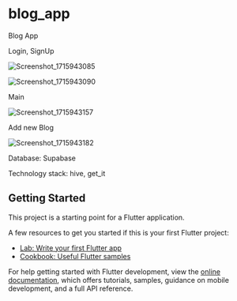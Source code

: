 # blog_app

Blog App 

Login, SignUp

![Screenshot_1715943085](https://github.com/sanggit999/blog_app/assets/134129213/838c978b-8b5e-40eb-95ff-413c3ab3b597)

![Screenshot_1715943090](https://github.com/sanggit999/blog_app/assets/134129213/6f7d0781-1e0a-4541-a324-946afd058170)

Main

![Screenshot_1715943157](https://github.com/sanggit999/blog_app/assets/134129213/3dba89b5-23ea-4865-8c53-8619a1a54b77)

Add new Blog

![Screenshot_1715943182](https://github.com/sanggit999/blog_app/assets/134129213/a5cef6a8-0abb-4a27-b414-93b00ce2a9db)


Database: Supabase

Technology stack: hive, get_it


## Getting Started

This project is a starting point for a Flutter application.

A few resources to get you started if this is your first Flutter project:

- [Lab: Write your first Flutter app](https://docs.flutter.dev/get-started/codelab)
- [Cookbook: Useful Flutter samples](https://docs.flutter.dev/cookbook)

For help getting started with Flutter development, view the
[online documentation](https://docs.flutter.dev/), which offers tutorials,
samples, guidance on mobile development, and a full API reference.
